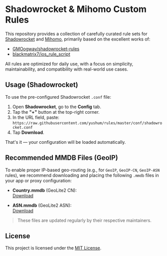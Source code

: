 # Shadowrocket & Mihomo Custom Rules

This repository provides a collection of carefully curated rule sets for [Shadowrocket](https://apps.apple.com/us/app/shadowrocket/id932747118) and [Mihomo](https://github.com/MetaCubeX/mihomo), primarily based on the excellent works of:

- [GMOogway/shadowrocket-rules](https://github.com/GMOogway/shadowrocket-rules)
- [blackmatrix7/ios_rule_script](https://github.com/blackmatrix7/ios_rule_script)

All rules are optimized for daily use, with a focus on simplicity, maintainability, and compatibility with real-world use cases.

## Usage (Shadowrocket)

To use the pre-configured Shadowrocket `.conf` file:

1. Open **Shadowrocket**, go to the **Config** tab.
2. Tap the **"+"** button at the top-right corner.
3. In the URL field, paste: `https://raw.githubusercontent.com/yushum/rules/master/conf/shadowrocket.conf`
4. Tap **Download**.

That's it — your configuration will be loaded automatically.

## Recommended MMDB Files (GeoIP)

To enable proper IP-based geo-routing (e.g., for `GeoIP`, `GeoIP-CN`, `GeoIP-ASN` rules), we recommend downloading and placing the following `.mmdb` files in your app or proxy configuration:

- **Country.mmdb** (GeoLite2 CN):  
[Download](https://github.com/Masaiki/GeoIP2-CN/raw/release/Country.mmdb)

- **ASN.mmdb** (GeoLite2 ASN):  
[Download](https://github.com/P3TERX/GeoLite.mmdb/raw/download/GeoLite2-ASN.mmdb)

> These files are updated regularly by their respective maintainers.

## License

This project is licensed under the [MIT License](./LICENSE).
